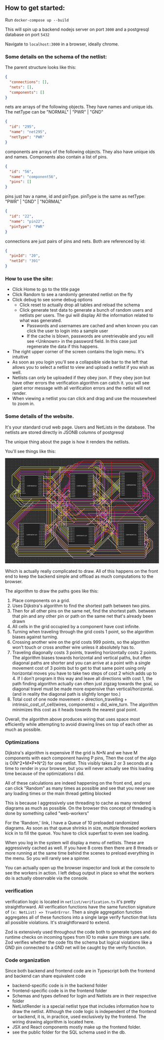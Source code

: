 ## How to get started:

Run `docker-compose up --build`

This will spin up a backend nodejs server on port `3000`
and a postgresql database on port `5432`

Navigate to `localhost:3000` in a browser, ideally chrome.

### Some details on the schema of the netlist:

The parent structure looks like this:

```json
{
  "connections": [],
  "nets": [],
  "components": []
}
```

nets are arrays of the following objects.
They have names and unique ids.
The netType can be "NORMAL" | "PWR" | "GND"

```json
{
  "id": "295",
  "name": "net295",
  "netType": "PWR"
}
```

components are arrays of the following objects.
They also have unique ids and names. Components also
contain a list of pins.

```json
{
  "id": "56",
  "name": "component56",
  "pins": []
}
```

pins just hav a name, id and pinType.
pinType is the same as netType: "PWR" | "GND" | "NORMAL"

```json
{
  "id": "22",
  "name": "pin22",
  "pinType": "PWR"
}
```

connections are just pairs of pins and nets. Both are referenced
by id:

```json
{
  "pinId": "20",
  "netId": "391"
}
```

### How to use the site:

- Click Home to go to the title page
- Click Random to see a randomly generated netlist on the fly
- Click debug to see some debug options
    - Click reset to actually drop all tables and reload the schema
    - Click generate test data to generate a bunch of random users and netlists per users. The gui will display
      All the information related to what was generated.
        - Passwords and usernames are cached and when known you can click the user to login into a sample user
      - If the cache is blown, passwords are unretrievable and you will see \<Unknown\> in the password field.
        In this case just regenerate the data if this happens.
- The right upper corner of the screen contains the login menu. It's intuitive
- As soon as you login you'll see a collapsible side bar to the left that allows you
  to select a netlist to view and upload a netlist if you wish as well.
- Netlists can only be uploaded if they obey json. If they obey json but have other errors
  the verification algorithm can catch it. you will see giant error message with all verification errors and the netlist
  will
  not render.
- When viewing a netlist you can click and drag and use the mousewheel to zoom in.

### Some details of the website.

It's your standard crud web page. Users and NetLists in the database.
The netlists are stored directly in JSONB columns of postgresql

The unique thing about the page is how it renders the netlists.

You'll see things like this:

![img.png](img.png)

Which is actually really complicated to draw. All of this happens
on the front end to keep the backend simple and offload as much
computations to the browser.

The algorithm to draw the paths goes like this:

1. Place components on a grid.
2. Uses Dijkstra's algorithm to find the shortest path between
   two pins.
3. Then for all other pins on the same net, find the shortest path.
   between that pin and any other pin or path on the same net that's already been drawn
4. All cells in the grid occupied by a component have cost infinite.
5. Turning when traveling through the grid costs 1 point, so the algorithm
   biases against turning.
6. Crossing another wire on the grid costs 999 points, so the algorithm won't
   touch or cross another wire unless it absolutely has to.
7. Traveling diagonally costs 3 points, traveling horizontally costs 2 points. The algorithm biases towards
   horizontal and vertical paths, but often diagonal paths are shorter and you can arrive at a point with a single
   movement cost of 3 points but to get to that same point using only horizontal moves you have to take
   two steps of cost 2 which adds up to 4. If I don't program it this way and leave all directions with cost 1, the
   path finding algorithm actually can often just zigzag towards the goal, so diagonal travel
   must be made more expensive than vertical/horizontal. (and in reality the diagonal path is slightly longer too.)
8. Total cost of one node movement = direction_travelling + intrinsic_cost_of_cell(wires, components) + did_wire_turn.
   The algorithm minimizes this cost as it heads towards the nearest goal point.

Overall, the algorithm above produces wiring that uses space most efficiently while attempting
to avoid drawing lines on top of each other as much as possible.

### Optimizations

Dijkstra's algorithm is expensive If the grid is N\*N and we have M components with each component having P pins,
Then the cost of the algo is O(N^2\*M\*P\*N^2) for one netlist. This visibly takes 2 or 3 seconds at a time to render
in your browser, but you will never actually see this loading time because of the optimizations I did.

All of these calculations are indeed happening on the front end, and you can click "Random"
as many times as possible and see that you never see any loading times or the main thread getting blocked

This is because I aggressively use threading to cache as many rendered diagrams as much as possible. On the browser
this concept of threading is done by something called "web-workers"

For the 'Random,' link, I have a Queue of 10 preloaded randomized diagrams. As soon as that queue shrinks in size,
multiple threaded
workers kick in to fill the queue. You have to click superfast to even see loading.

When you log in the system will display a menu of netlists. These are aggressively cached as well. If you have 8 cores
then there are 8 threads or more running at the same time behind the scenes to preload everything in the menu. So
you will rarely see a spinner.

You can actually open up the browser inspector and look at the console to see the workers in action.
I left debug output in place so what the workers do is actually observable via the console.

### verification

verification logic is located in `netlist/verification.ts`
it's pretty straightforward. All verification functions have the same function
signature of `(x: NetList) => TrueOrError`. Then a single aggregation function
aggregates all of these functions into a single large verify function that lists all
possible violations. It's straightforward to extend.

Zod is extensively used throughout the code both to generate types and do runtime checks on incoming types
from IO to make sure things are safe. Zod verifies whether the code fits the schema but logical violations
like a GND pin connected to a GND net will be caught by the verify function.

### Code organization

Since both backend and frontend code are in Typescript both the frontend and backend can share equivalent code

- backend-specific code is in the backend folder
- frontend-specific code is in the frontend folder
- Schemas and types defined for login and Netlists are in their respective folder
- NetListRender is a special netlist type that includes information how to draw the netlist.
  Although the code logic is independent of the frontend or backend, it is, in practice, used exclusively by the
  frontend. The wiring drawing algorithm is located here.
- JSX and React components mostly make up the frontend folder.
- see the public folder for the SQL schema used in the db.



